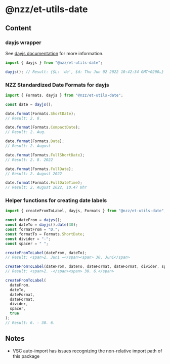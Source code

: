 # @nzz/et-utils-date

## Content

### dayjs wrapper

See [dayjs documentation](https://day.js.org/docs/en/installation/installation) for more information.

```js
import { dayjs } from "@nzz/et-utils-date";

dayjs(); // Result: {$L: 'de', $d: Thu Jun 02 2022 10:42:34 GMT+0200…}
```

### NZZ Standardized Date Formats for dayjs

```js
import { Formats, dayjs } from "@nzz/et-utils-date";

const date = dayjs();

date.format(Formats.ShortDate);
// Result: 2. 8.

date.format(Formats.CompactDate);
// Result: 2. Aug.

date.format(Formats.Date);
// Result: 2. August

date.format(Formats.FullShortDate);
// Result: 2. 8. 2022

date.format(Formats.FullDate);
// Result: 2. August 2022

date.format(Formats.FullDateTime);
// Result: 2. August 2022, 10.47 Uhr
```

### Helper functions for creating date labels

```js
import { createFromToLabel, dayjs, Formats } from "@nzz/et-utils-date";

const dateFrom = dajys();
const dateTo = dayjs().date(30);
const formatFrom = "D.";
const formatTo = Formats.ShortDate;
const divider = "-";
const spacer = " ";

createFromToLabel(dateFrom, dateTo);
// Result: <span>2. Juni –</span><span> 30. Juni</span>

createFromToLabel(dateFrom, dateTo, dateFormat, dateFormat, divider, spacer);
// Result: <span>2. -</span><span> 30. 6.</span>

createFromToLabel(
  dateFrom,
  dateTo,
  dateFormat,
  dateFormat,
  divider,
  spacer,
  true
);
// Result: 6. - 30. 6.
```

## Notes

- VSC auto-import has issues recognizing the non-relative import path of this package
